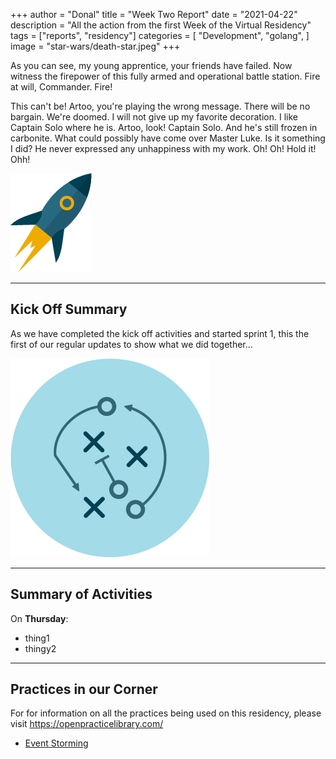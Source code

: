 +++
author = "Donal"
title = "Week Two Report"
date = "2021-04-22"
description = "All the action from the first Week of the Virtual Residency"
tags = ["reports", "residency"]
categories = [
"Development",
"golang",
]
image = "star-wars/death-star.jpeg"
+++

As you can see, my young apprentice, your friends have failed. Now witness the firepower of this fully armed and operational battle station. Fire at will, Commander. Fire!
<!--more-->

This can't be! Artoo, you're playing the wrong message. There will be no bargain. We're doomed. I will not give up my favorite decoration. I like Captain Solo where he is. Artoo, look! Captain Solo. And he's still frozen in carbonite. What could possibly have come over Master Luke. Is it something I did? He never expressed any unhappiness with my work. Oh! Oh! Hold it! Ohh!

![rocket](/images/rocket.png#thumbnail)

---

## Kick Off Summary

As we have completed the kick off activities and started sprint 1, this the first of our regular updates to show what we did together...

![map](/images/map.png#thumbnail)

---

## Summary of Activities

On **Thursday**:
* thing1
* thingy2

---

## Practices in our Corner
For for information on all the practices being used on this residency, please visit https://openpracticelibrary.com/ 
* [Event Storming](https://openpracticelibrary.com/practice/event-storming/)